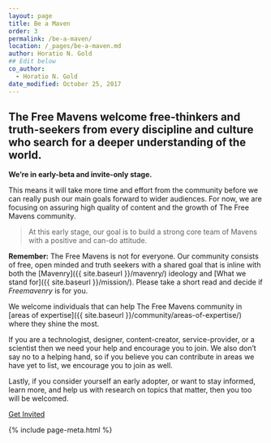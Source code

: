 ```yaml
---
layout: page
title: Be a Maven
order: 3
permalink: /be-a-maven/
location: /_pages/be-a-maven.md
author: Horatio N. Gold
## Edit below
co_author:
  - Horatio N. Gold
date_modified: October 25, 2017
---
```


<!-- Start Edit -->

## The Free Mavens welcome free-thinkers and truth-seekers from every discipline and culture who search for a deeper understanding of the world.

**We’re in early-beta and invite-only stage.**

This means it will take more time and effort from the community before we can really push our main goals forward to wider audiences. For now, we are focusing on assuring high quality of content and the growth of The Free Mavens community.

> At this early stage, our goal is to build a strong core team of Mavens with a positive and can-do attitude.

**Remember:** The Free Mavens is not for everyone. Our community consists of free, open minded and truth seekers with a shared goal that is inline with both the [Mavenry]({{ site.baseurl }}/mavenry/) ideology and [What we stand for]({{ site.baseurl }}/mission/). Please take a short read and decide if *Freemavenry* is for you.

We welcome individuals that can help The Free Mavens community in [areas of expertise]({{ site.baseurl }}/community/areas-of-expertise/) where they shine the most.

If you are a technologist, designer, content-creator, service-provider, or a scientist then we need your help and encourage you to join. We also don’t say no to a helping hand, so if you believe you can contribute in areas we have yet to list, we encourage you to join as well.

Lastly, if you consider yourself an early adopter, or want to stay informed, learn more, and help us with research on topics that matter, then you too will be welcomed.

<!-- Stop Edit -->

<div class="tfm-cta">
  <a href="{{ site.baseurl }}/invite/" class="tfm-btn tfm-btn-color">Get Invited</a>
</div>

{% include page-meta.html %}



 